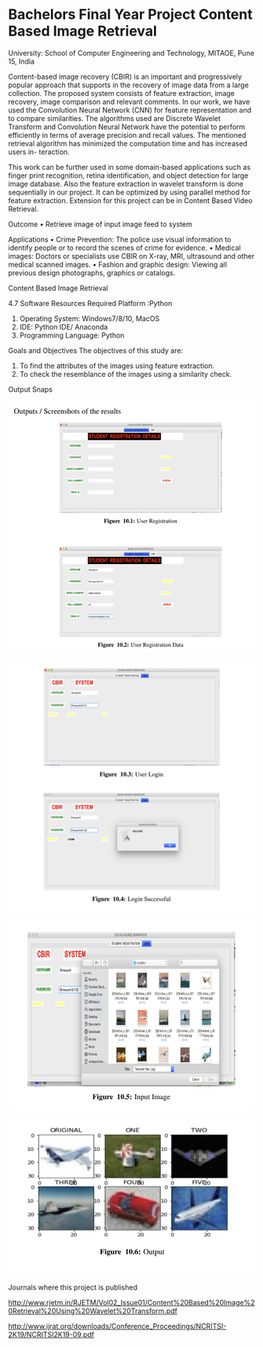 # Bachelors Final Year Project Content Based Image Retrieval
University: School of Computer Engineering and Technology, MITAOE, Pune 15, India

Content-based image recovery (CBIR) is an important and progressively popular approach that supports in the recovery of image data from a large collection. The proposed system consists of feature extraction, image recovery, image comparison
and relevant comments. In our work, we have used the Convolution Neural Network (CNN) for feature representation and to compare similarities. The algorithms used are Discrete Wavelet Transform and Convolution Neural Network have the potential
to perform efficiently in terms of average precision and recall values. The mentioned retrieval algorithm has minimized the computation time and has increased users in- teraction.

This work can be further used in some domain-based applications such as finger print recognition, retina identification, and object detection for large image database. Also the feature extraction in wavelet transform is done sequentially in our project. It can be optimized by using parallel method for feature extraction. Extension for this project can be in Content Based Video Retrieval.

Outcome
• Retrieve image of input image feed to system

Applications
• Crime Prevention: The police use visual information to identify people or to record the scenes of crime for evidence.
• Medical images: Doctors or specialists use CBIR on X-ray, MRI, ultrasound and other medical scanned images.
• Fashion and graphic design: Viewing all previous design photographs, graphics or catalogs.


Content Based Image Retrieval

4.7 Software Resources Required
Platform :Python
1. Operating System: Windows7/8/10, MacOS
2. IDE: Python IDE/ Anaconda
3. Programming Language: Python

Goals and Objectives
The objectives of this study are:
1. To find the attributes of the images using feature extraction.
2. To check the resemblance of the images using a similarity check.

Output Snaps

![*Snap1](./images/1.png)

![*Snap1](./images/2.png)

![*Snap1](./images/3.png)

![*Snap1](./images/4.png)

Journals where this project is published

http://www.rjetm.in/RJETM/Vol02_Issue01/Content%20Based%20Image%20Retrieval%20Using%20Wavelet%20Transform.pdf

http://www.ijrat.org/downloads/Conference_Proceedings/NCRITSI-2K19/NCRITSI2K19-09.pdf



